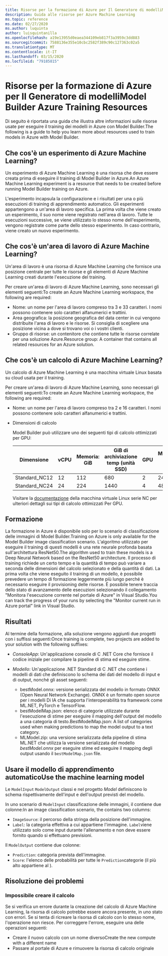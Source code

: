 ```yaml
---
title: Risorse per la formazione di Azure per Il Generatore di modelliModel Builder Azure Training Resources
description: Guida alle risorse per Azure Machine Learning
ms.topic: reference
ms.date: 02/27/2020
ms.author: luquinta
author: luisquintanilla
ms.openlocfilehash: a19e13955d0eaea344109eb817f3a3959c3dd883
ms.sourcegitcommit: 7588136e355e10cbc2582f389c90c127363c02a5
ms.translationtype: MT
ms.contentlocale: it-IT
ms.lasthandoff: 03/15/2020
ms.locfileid: "79185815"
---
```

# <a name="model-builder-azure-training-resources"></a>Risorse per la formazione di Azure per Il Generatore di modelliModel Builder Azure Training Resources

Di seguito è riportata una guida che illustra altre informazioni sulle risorse usate per eseguire il training dei modelli in Azure con Model Builder.The following is a guide to help you learn more about resources used to train models in Azure with Model Builder.

## <a name="what-is-an-azure-machine-learning-experiment"></a>Che cos'è un esperimento di Azure Machine Learning?

Un esperimento di Azure Machine Learning è una risorsa che deve essere creata prima di eseguire il training di Model Builder in Azure.An Azure Machine Learning experiment is a resource that needs to be created before running Model Builder training on Azure.

L'esperimento incapsula la configurazione e i risultati per una o più esecuzioni di training di apprendimento automatico. Gli esperimenti appartengono a un'area di lavoro specifica. La prima volta che viene creato un esperimento, il suo nome viene registrato nell'area di lavoro. Tutte le esecuzioni successive, se viene utilizzato lo stesso nome dell'esperimento, vengono registrate come parte dello stesso esperimento. In caso contrario, viene creato un nuovo esperimento.

## <a name="what-is-an-azure-machine-learning-workspace"></a>Che cos'è un'area di lavoro di Azure Machine Learning?

Un'area di lavoro è una risorsa di Azure Machine Learning che fornisce una posizione centrale per tutte le risorse e gli elementi di Azure Machine Learning creati durante l'esecuzione del training.

Per creare un'area di lavoro di Azure Machine Learning, sono necessari gli elementi seguenti:To create an Azure Machine Learning workspace, the following are required:

- Nome: un nome per l'area di lavoro compreso tra 3 e 33 caratteri. I nomi possono contenere solo caratteri alfanumerici e trattini.
- Area geografica: la posizione geografica del data center in cui vengono distribuite l'area di lavoro e le risorse. Si consiglia di scegliere una posizione vicina a dove si trovano voi o i vostri clienti.
- Gruppo di risorse: un contenitore che contiene tutte le risorse correlate per una soluzione Azure.Resource group: A container that contains all related resources for an Azure solution.

## <a name="what-is-an-azure-machine-learning-compute"></a>Che cos'è un calcolo di Azure Machine Learning?

Un calcolo di Azure Machine Learning è una macchina virtuale Linux basata su cloud usata per il training.

Per creare un'area di lavoro di Azure Machine Learning, sono necessari gli elementi seguenti:To create an Azure Machine Learning workspace, the following are required:

- Nome: un nome per l'area di lavoro compreso tra 2 e 16 caratteri. I nomi possono contenere solo caratteri alfanumerici e trattini.
- Dimensioni di calcolo

    Model Builder può utilizzare uno dei seguenti tipi di calcolo ottimizzati per GPU:

    | Dimensione | vCPU | Memoria: GiB | GiB di archiviazione temp (unità SSD) | GPU | Memoria GPU: GiB | Numero massimo di dischi dati | Schede di interfaccia di rete max |
    |---|---|---|---|---|---|---|---|
    | Standard_NC12   | 12 | 112 | 680  | 2 | 24 | 48 | 2 |
    | Standard_NC24   | 24 | 224 | 1440 | 4 | 48 | 64 | 4 |

    Visitare la [documentazione](https://docs.microsoft.com/azure/virtual-machines/nc-series?toc=/azure/virtual-machines/linux/toc.json&bc=/azure/virtual-machines/linux/breadcrumb/toc.json) della macchina virtuale Linux serie NC per ulteriori dettagli sui tipi di calcolo ottimizzati Per GPU.

## <a name="training"></a>Formazione

La formazione in Azure è disponibile solo per lo scenario di classificazione delle immagini di Model Builder.Training on Azure is only available for the Model Builder image classification scenario. L'algoritmo utilizzato per eseguire il training di questi modelli è una rete neurale profonda basata sull'architettura ResNet50.The algorithm used to train these models is a Deep Neural Network based on the ResNet50 architecture. Il processo di training richiede un certo tempo e la quantità di tempo può variare a seconda delle dimensioni del calcolo selezionato e della quantità di dati. La prima volta che viene eseguito il training di un modello, è possibile prevedere un tempo di formazione leggermente più lungo perché è necessario eseguire il provisioning delle risorse. È possibile tenere traccia dello stato di avanzamento delle esecuzioni selezionando il collegamento "Monitora l'esecuzione corrente nel portale di Azure" in Visual Studio.You can track the progress of your runs by selecting the "Monitor current run in Azure portal" link in Visual Studio.

## <a name="results"></a>Risultati

Al termine della formazione, alla soluzione vengono aggiunti due progetti con i suffissi seguenti:Once training is complete, two projects are added to your solution with the following suffixes:

- *ConsoleApp*: Un'applicazione console di C .NET Core che fornisce il codice iniziale per compilare la pipeline di stima ed eseguire stime.
- *Modello*: Un'applicazione .NET Standard di C .NET che contiene i modelli di dati che definiscono lo schema dei dati del modello di input e di output, nonché gli asset seguenti:

  - bestModel.onnx: versione serializzata del modello in formato ONNX (Open Neural Network Exchange). ONNX è un formato open source per i modelli Di IA che supporta l'interoperabilità tra framework come ML.NET, PyTorch e TensorFlow.
  - bestModelMap.json: elenco di categorie utilizzate durante l'esecuzione di stime per eseguire il mapping dell'output del modello a una categoria di testo.BestModelMap.json: A list of categories used when making predictions to map the model output to a text category.
  - MLModel.zip: una versione serializzata della pipeline di stima ML.NET che utilizza la versione serializzata del modello *bestModel.onnx* per eseguire stime ed eseguire il mapping degli output usando il `bestModelMap.json` file.

## <a name="use-the-machine-learning-model"></a>Usare il modello di apprendimento automaticoUse the machine learning model

Le `ModelInput` `ModelOutput` classi e nel progetto *Model* definiscono lo schema rispettivamente dell'input e dell'output previsti del modello.

In uno scenario di `ModelInput` classificazione delle immagini, il contiene due colonne:In an image classification scenario, the contains two columns:

- `ImageSource`: il percorso della stringa della posizione dell'immagine.
- `Label`: la categoria effettiva a cui appartiene l'immagine. `Label`viene utilizzato solo come input durante l'allenamento e non deve essere fornito quando si effettuano previsioni.

Il `ModelOutput` contiene due colonne:

- `Prediction`: categoria prevista dell'immagine.
- `Score`: l'elenco delle probabilità per tutte le `Prediction`categorie (il più alto appartiene al ).

## <a name="troubleshooting"></a>Risoluzione dei problemi

### <a name="cannot-create-compute"></a>Impossibile creare il calcolo

Se si verifica un errore durante la creazione del calcolo di Azure Machine Learning, la risorsa di calcolo potrebbe essere ancora presente, in uno stato con errori. Se si tenta di ricreare la risorsa di calcolo con lo stesso nome, l'operazione non riesce. Per correggere l'errore, eseguire una delle operazioni seguenti:

- Creare il nuovo calcolo con un nome diversoCreate the new compute with a different name
- Passare al portale di Azure e rimuovere la risorsa di calcolo originale
